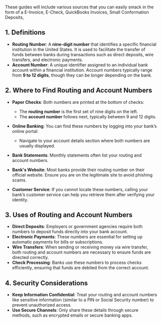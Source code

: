 These guides will include various sources that you can easily smack in the form of a E-Invoice, E-Check, QuickBooks Invoices, Small Conformation Deposits,

## 1. **Definitions**

- **Routing Number**: A **nine-digit number** that identifies a specific financial institution in the United States. It is used to facilitate the transfer of funds between banks during transactions such as direct deposits, wire transfers, and electronic payments.
- **Account Number**: A unique identifier assigned to an individual bank account within a financial institution. Account numbers typically range from **9 to 12 digits**, though they can be longer depending on the bank.

## 2. **Where to Find Routing and Account Numbers**

- **Paper Checks**: Both numbers are printed at the bottom of checks:
    
    - The **routing number** is the first set of nine digits on the left.
    - The **account number** follows next, typically between 9 and 12 digits.
    
- **Online Banking**: You can find these numbers by logging into your bank’s online portal:
    
    - Navigate to your account details section where both numbers are usually displayed.
    
- **Bank Statements**: Monthly statements often list your routing and account numbers.
- **Bank's Website**: Most banks provide their routing number on their official website. Ensure you are on the legitimate site to avoid phishing scams.
- **Customer Service**: If you cannot locate these numbers, calling your bank’s customer service can help you retrieve them after verifying your identity.

## 3. **Uses of Routing and Account Numbers**

- **Direct Deposits**: Employers or government agencies require both numbers to deposit funds directly into your bank account.
- **Electronic Payments**: These numbers are essential for setting up automatic payments for bills or subscriptions.
- **Wire Transfers**: When sending or receiving money via wire transfer, both routing and account numbers are necessary to ensure funds are directed correctly.
- **Check Processing**: Banks use these numbers to process checks efficiently, ensuring that funds are debited from the correct account.

## 4. **Security Considerations**

- **Keep Information Confidential**: Treat your routing and account numbers like sensitive information (similar to a PIN or Social Security number) to prevent unauthorized access.
- **Use Secure Channels**: Only share these details through secure methods, such as encrypted emails or secure banking apps.